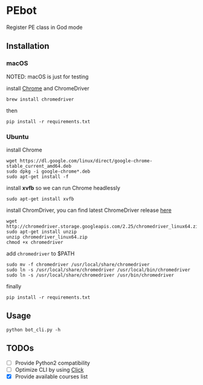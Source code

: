 # PEbot
Register PE class in God mode
## Installation
### macOS
NOTED: macOS is just for testing

install [Chrome](https://www.google.com/chrome/browser/desktop/index.html) and ChromeDriver

```
brew install chromedriver
```

then

```
pip install -r requirements.txt
```
### Ubuntu
install Chrome

```
wget https://dl.google.com/linux/direct/google-chrome-stable_current_amd64.deb
sudo dpkg -i google-chrome*.deb
sudo apt-get install -f
```

install **xvfb** so we can run Chrome headlessly

```
sudo apt-get install xvfb
```

install ChromDriver, you can find latest ChromeDriver release [here](https://sites.google.com/a/chromium.org/chromedriver/downloads)

```
wget http://chromedriver.storage.googleapis.com/2.25/chromedriver_linux64.zip
sudo apt-get install unzip
unzip chromedriver_linux64.zip
chmod +x chromedriver
```

add ```chromedriver``` to $PATH

```
sudo mv -f chromedriver /usr/local/share/chromedriver
sudo ln -s /usr/local/share/chromedriver /usr/local/bin/chromedriver
sudo ln -s /usr/local/share/chromedriver /usr/bin/chromedriver
```

finally

```
pip install -r requirements.txt
```
## Usage

```
python bot_cli.py -h
```

## TODOs
- [ ] Provide Python2 compatibility 
- [ ] Optimize CLI by using [Click](http://click.pocoo.org/5/)
- [x] Provide available courses list
